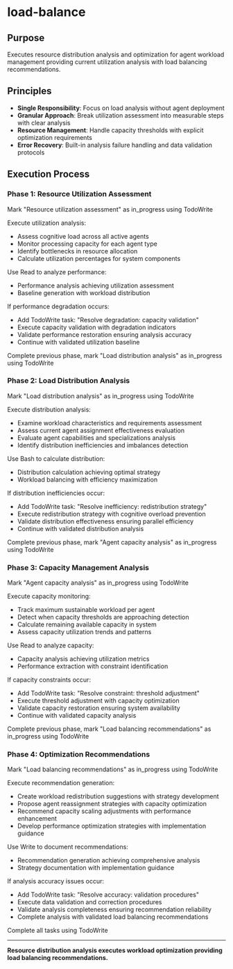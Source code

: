# load-balance

## Purpose

Executes resource distribution analysis and optimization for agent workload management providing current utilization analysis with load balancing recommendations.

## Principles

- **Single Responsibility**: Focus on load analysis without agent deployment
- **Granular Approach**: Break utilization assessment into measurable steps with clear analysis
- **Resource Management**: Handle capacity thresholds with explicit optimization requirements
- **Error Recovery**: Built-in analysis failure handling and data validation protocols

## Execution Process

### Phase 1: Resource Utilization Assessment
Mark "Resource utilization assessment" as in_progress using TodoWrite

Execute utilization analysis:
- Assess cognitive load across all active agents
- Monitor processing capacity for each agent type
- Identify bottlenecks in resource allocation
- Calculate utilization percentages for system components

Use Read to analyze performance:
- Performance analysis achieving utilization assessment
- Baseline generation with workload distribution

If performance degradation occurs:
- Add TodoWrite task: "Resolve degradation: capacity validation"
- Execute capacity validation with degradation indicators
- Validate performance restoration ensuring analysis accuracy
- Continue with validated utilization baseline

Complete previous phase, mark "Load distribution analysis" as in_progress using TodoWrite

### Phase 2: Load Distribution Analysis
Mark "Load distribution analysis" as in_progress using TodoWrite

Execute distribution analysis:
- Examine workload characteristics and requirements assessment
- Assess current agent assignment effectiveness evaluation
- Evaluate agent capabilities and specializations analysis
- Identify distribution inefficiencies and imbalances detection

Use Bash to calculate distribution:
- Distribution calculation achieving optimal strategy
- Workload balancing with efficiency maximization

If distribution inefficiencies occur:
- Add TodoWrite task: "Resolve inefficiency: redistribution strategy"
- Execute redistribution strategy with cognitive overload prevention
- Validate distribution effectiveness ensuring parallel efficiency
- Continue with validated distribution analysis

Complete previous phase, mark "Agent capacity analysis" as in_progress using TodoWrite

### Phase 3: Capacity Management Analysis
Mark "Agent capacity analysis" as in_progress using TodoWrite

Execute capacity monitoring:
- Track maximum sustainable workload per agent
- Detect when capacity thresholds are approaching detection
- Calculate remaining available capacity in system
- Assess capacity utilization trends and patterns

Use Read to analyze capacity:
- Capacity analysis achieving utilization metrics
- Performance extraction with constraint identification

If capacity constraints occur:
- Add TodoWrite task: "Resolve constraint: threshold adjustment"
- Execute threshold adjustment with capacity optimization
- Validate capacity restoration ensuring system availability
- Continue with validated capacity analysis

Complete previous phase, mark "Load balancing recommendations" as in_progress using TodoWrite

### Phase 4: Optimization Recommendations
Mark "Load balancing recommendations" as in_progress using TodoWrite

Execute recommendation generation:
- Create workload redistribution suggestions with strategy development
- Propose agent reassignment strategies with capacity optimization
- Recommend capacity scaling adjustments with performance enhancement
- Develop performance optimization strategies with implementation guidance

Use Write to document recommendations:
- Recommendation generation achieving comprehensive analysis
- Strategy documentation with implementation guidance

If analysis accuracy issues occur:
- Add TodoWrite task: "Resolve accuracy: validation procedures"
- Execute data validation and correction procedures
- Validate analysis completeness ensuring recommendation reliability
- Complete analysis with validated load balancing recommendations

Complete all tasks using TodoWrite

---

**Resource distribution analysis executes workload optimization providing load balancing recommendations.**